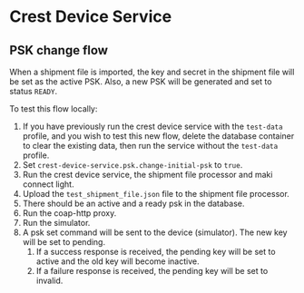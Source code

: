 # Crest Device Service

## PSK change flow

When a shipment file is imported, the key and secret in the shipment file will be set as the active
PSK.
Also, a new PSK will be generated and set to status `READY`.

To test this flow locally:

1. If you have previously run the crest device service with the `test-data` profile, and you wish to
   test this new flow, delete the database container to clear the existing data, then run the
   service without the `test-data` profile.
2. Set `crest-device-service.psk.change-initial-psk` to `true`.
3. Run the crest device service, the shipment file processor and maki connect light.
4. Upload the `test_shipment_file.json` file to the shipment file processor.
5. There should be an active and a ready psk in the database.
6. Run the coap-http proxy.
7. Run the simulator.
8. A psk set command will be sent to the device (simulator). The new key will be set to pending.
    1. If a success response is received, the pending key will be set to active and the old key will
       become inactive.
    2. If a failure response is received, the pending key will be set to invalid.
